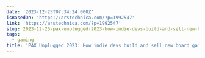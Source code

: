 ```yaml
---
date: '2023-12-25T07:34:24.000Z'
isBasedOn: 'https://arstechnica.com/?p=1992547'
link: 'https://arstechnica.com/?p=1992547'
slug: 2023-12-25-pax-unplugged-2023-how-indie-devs-build-and-sell-new-board-games
tags:
  - gaming
title: 'PAX Unplugged 2023: How indie devs build and sell new board games'
---
```


